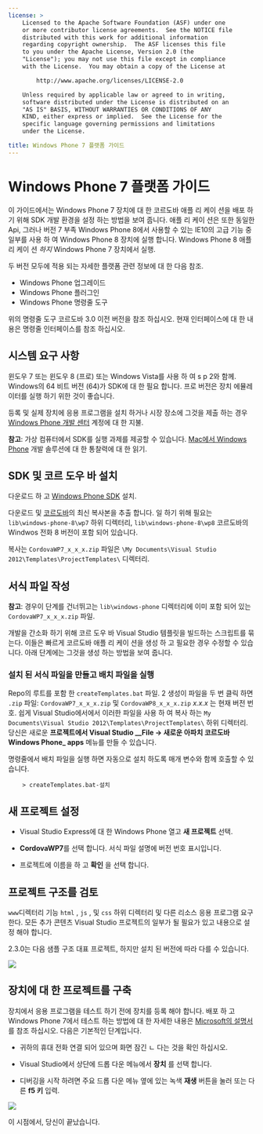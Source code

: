 ```yaml
---
license: >
    Licensed to the Apache Software Foundation (ASF) under one
    or more contributor license agreements.  See the NOTICE file
    distributed with this work for additional information
    regarding copyright ownership.  The ASF licenses this file
    to you under the Apache License, Version 2.0 (the
    "License"); you may not use this file except in compliance
    with the License.  You may obtain a copy of the License at

        http://www.apache.org/licenses/LICENSE-2.0

    Unless required by applicable law or agreed to in writing,
    software distributed under the License is distributed on an
    "AS IS" BASIS, WITHOUT WARRANTIES OR CONDITIONS OF ANY
    KIND, either express or implied.  See the License for the
    specific language governing permissions and limitations
    under the License.

title: Windows Phone 7 플랫폼 가이드
---
```


# Windows Phone 7 플랫폼 가이드

이 가이드에서는 Windows Phone 7 장치에 대 한 코르도바 애플 리 케이 션을 배포 하기 위해 SDK 개발 환경을 설정 하는 방법을 보여 줍니다. 애플 리 케이 션은 또한 동일한 Api, 그러나 버전 7 부족 Windows Phone 8에서 사용할 수 있는 IE10의 고급 기능 중 일부를 사용 하 여 Windows Phone 8 장치에 실행 합니다. Windows Phone 8 애플 리 케이 션 *하지* Windows Phone 7 장치에서 실행.

두 버전 모두에 적용 되는 자세한 플랫폼 관련 정보에 대 한 다음 참조.

*   Windows Phone 업그레이드
*   Windows Phone 플러그인
*   Windows Phone 명령줄 도구

위의 명령줄 도구 코르도바 3.0 이전 버전을 참조 하십시오. 현재 인터페이스에 대 한 내용은 명령줄 인터페이스를 참조 하십시오.

## 시스템 요구 사항

윈도우 7 또는 윈도우 8 (프로) 또는 Windows Vista를 사용 하 여 s p 2와 함께. Windows의 64 비트 버전 (64)가 SDK에 대 한 필요 합니다. 프로 버전은 장치 에뮬레이터를 실행 하기 위한 것이 좋습니다.

등록 및 실제 장치에 응용 프로그램을 설치 하거나 시장 장소에 그것을 제출 하는 경우 [Windows Phone 개발 센터][1] 계정에 대 한 지불.

 [1]: http://dev.windowsphone.com/en-us/publish

**참고**: 가상 컴퓨터에서 SDK를 실행 과제를 제공할 수 있습니다. [Mac에서 Windows Phone][2] 개발 솔루션에 대 한 통찰력에 대 한 읽기.

 [2]: http://aka.ms/BuildaWP8apponaMac

## SDK 및 코르 도우 바 설치

다운로드 하 고 [Windows Phone SDK][3] 설치.

 [3]: http://www.microsoft.com/download/en/details.aspx?displaylang=en&id=27570/

다운로드 및 [코르도바][4]의 최신 복사본을 추출 합니다. 일 하기 위해 필요는 `lib\windows-phone-8\wp7` 하위 디렉터리, `lib\windows-phone-8\wp8` 코르도바의 Windwos 전화 8 버전이 포함 되어 있습니다.

 [4]: http://phonegap.com/download

복사는 `CordovaWP7_x_x_x.zip` 파일은 `\My Documents\Visual
Studio 2012\Templates\ProjectTemplates\` 디렉터리.

## 서식 파일 작성

**참고**: 경우이 단계를 건너뛰고는 `lib\windows-phone` 디렉터리에 이미 포함 되어 있는 `CordovaWP7_x_x_x.zip` 파일.

개발을 간소화 하기 위해 코르 도우 바 Visual Studio 템플릿을 빌드하는 스크립트를 묶는다. 이들은 빠르게 코르도바 애플 리 케이 션을 생성 하 고 필요한 경우 수정할 수 있습니다. 아래 단계에는 그것을 생성 하는 방법을 보여 줍니다.

### 설치 된 서식 파일을 만들고 배치 파일을 실행

Repo의 루트를 포함 한 `createTemplates.bat` 파일. 2 생성이 파일을 두 번 클릭 하면 `.zip` 파일: `CordovaWP7_x_x_x.zip` 및 `CordovaWP8_x_x_x.zip` *x.x.x* 는 현재 버전 번호. 쉽게 Visual Studio에서에서 이러한 파일을 사용 하 여 복사 하는 `My Documents\Visual Studio
2012\Templates\ProjectTemplates\` 하위 디렉터리. 당신은 새로운 **프로젝트에서 Visual Studio _\_File → 새로운 아파치 코르도바 Windows Phone\_ apps** 메뉴를 만들 수 있습니다.

명령줄에서 배치 파일을 실행 하면 자동으로 설치 하도록 매개 변수와 함께 호출할 수 있습니다.

        > createTemplates.bat-설치
    

## 새 프로젝트 설정

*   Visual Studio Express에 대 한 Windows Phone 열고 **새 프로젝트** 선택.

*   **CordovaWP7**를 선택 합니다. 서식 파일 설명에 버전 번호 표시입니다.

*   프로젝트에 이름을 하 고 **확인** 을 선택 합니다.

## 프로젝트 구조를 검토

`www`디렉터리 기능 `html` , `js` , 및 `css` 하위 디렉터리 및 다른 리소스 응용 프로그램 요구 한다. 모든 추가 콘텐츠 Visual Studio 프로젝트의 일부가 될 필요가 있고 내용으로 설정 해야 합니다.

2.3.0는 다음 샘플 구조 대표 프로젝트, 하지만 설치 된 버전에 따라 다를 수 있습니다.

![][5]

 [5]: img/guide/platforms/wp8/projectStructure.png

## 장치에 대 한 프로젝트를 구축

장치에서 응용 프로그램을 테스트 하기 전에 장치를 등록 해야 합니다. 배포 하 고 Windows Phone 7에서 테스트 하는 방법에 대 한 자세한 내용은 [Microsoft의 설명서][6] 를 참조 하십시오. 다음은 기본적인 단계입니다.

 [6]: http://msdn.microsoft.com/en-us/library/windowsphone/develop/ff402565(v=vs.105).aspx

*   귀하의 휴대 전화 연결 되어 있으며 화면 잠긴 ㄴ 다는 것을 확인 하십시오.

*   Visual Studio에서 상단에 드롭 다운 메뉴에서 **장치** 를 선택 합니다.

*   디버깅을 시작 하려면 주요 드롭 다운 메뉴 옆에 있는 녹색 **재생** 버튼을 눌러 또는 다른 **f5 키** 입력.

![][7]

 [7]: img/guide/platforms/wp7/wpd.png

이 시점에서, 당신이 끝났습니다.